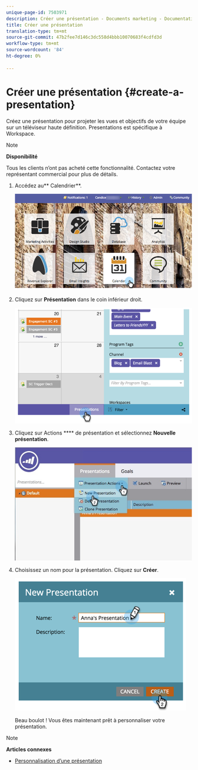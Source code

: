 ```yaml
---
unique-page-id: 7503971
description: Créer une présentation - Documents marketing - Documentation du produit
title: Créer une présentation
translation-type: tm+mt
source-git-commit: 47b2fee7d146c3dc558d4bbb10070683f4cdfd3d
workflow-type: tm+mt
source-wordcount: '84'
ht-degree: 0%

---
```



# Créer une présentation {#create-a-presentation}

Créez une présentation pour projeter les vues et objectifs de votre équipe sur un téléviseur haute définition. Presentations est spécifique à Workspace.

>[!NOTE]
>
>**Disponibilité**
>
>Tous les clients n’ont pas acheté cette fonctionnalité. Contactez votre représentant commercial pour plus de détails.

1. Accédez au** Calendrier**.

   ![](assets/2017-05-10-15-30-47.png)

1. Cliquez sur **Présentation** dans le coin inférieur droit.

   ![](assets/image2015-3-18-12-3a29-3a26.png)

1. Cliquez sur Actions **** de présentation et sélectionnez **Nouvelle présentation**.

   ![](assets/image2015-3-26-12-3a38-3a6.png)

1. Choisissez un nom pour la présentation. Cliquez sur **Créer**.

   ![](assets/image2015-3-18-12-3a32-3a30.png)

   Beau boulot ! Vous êtes maintenant prêt à personnaliser votre présentation.

>[!NOTE]
>
>**Articles connexes**
>
>* [Personnalisation d’une présentation](customize-a-presentation.md)

>



